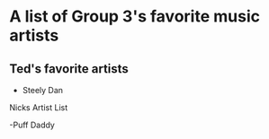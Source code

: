 # A list of Group 3's favorite music artists


## Ted's favorite artists

* Steely Dan


Nicks Artist List

-Puff Daddy
